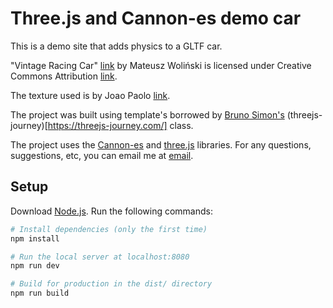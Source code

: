 # Three.js and Cannon-es demo car

This is a demo site that adds physics to a GLTF car.

"Vintage Racing Car" [link](https://skfb.ly/o8wJy) by Mateusz Woliński 
is licensed under Creative Commons Attribution
[link](http://creativecommons.org/licenses/by/4.0/). 

The texture used is by Joao Paolo [link](https://3dtextures.me/).

The project was built using template's borrowed by [Bruno Simon's](https://github.com/brunosimon)
(threejs-journey)[https://threejs-journey.com/] class.

The project uses the [Cannon-es](https://pmndrs.github.io/cannon-es/docs/index.html)
and [three.js](https://threejs.org/) libraries. For any questions, suggestions, etc,
you can email me at [email](chrysovalantis.constantinou@gmail.com).

## Setup
Download [Node.js](https://nodejs.org/en/download/).
Run the following commands:

``` bash
# Install dependencies (only the first time)
npm install

# Run the local server at localhost:8080
npm run dev

# Build for production in the dist/ directory
npm run build
```
